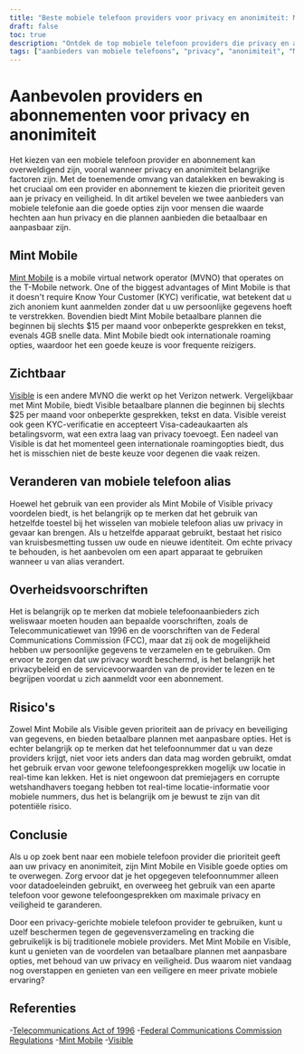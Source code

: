 ```yaml
---
title: "Beste mobiele telefoon providers voor privacy en anonimiteit: Mint Mobile en Zichtbaar"
draft: false
toc: true
description: "Ontdek de top mobiele telefoon providers die privacy en anonimiteit voorop stellen en leer waarom Mint Mobile en Visible geweldige opties zijn."
tags: ["aanbieders van mobiele telefoons", "privacy", "anonimiteit", "Munt Mobiel", "Zichtbaar", "mobiele virtuele netwerkoperator", "KYC-verificatie", "geschenkkaarten", "betaalbare plannen", "aanpasbare plannen", "internationale roaming", "veranderen van mobiele telefoon aliassen", "overheidsvoorschriften", "Telecommunicatiewet van 1996", "FCC regelgeving", "gegevensprivacy", "gegevensbeveiliging", "mobiele plannen", "mobiele dragers", "mobiele netwerken"]
---
```


# Aanbevolen providers en abonnementen voor privacy en anonimiteit

Het kiezen van een mobiele telefoon provider en abonnement kan overweldigend zijn, vooral wanneer privacy en anonimiteit belangrijke factoren zijn. Met de toenemende omvang van datalekken en bewaking is het cruciaal om een provider en abonnement te kiezen die prioriteit geven aan je privacy en veiligheid. In dit artikel bevelen we twee aanbieders van mobiele telefonie aan die goede opties zijn voor mensen die waarde hechten aan hun privacy en die plannen aanbieden die betaalbaar en aanpasbaar zijn.

## Mint Mobile

[Mint Mobile](https://www.mintmobile.com/) is a mobile virtual network operator (MVNO) that operates on the T-Mobile network. One of the biggest advantages of Mint Mobile is that it doesn't require Know Your Customer (KYC) verificatie, wat betekent dat u zich anoniem kunt aanmelden zonder dat u uw persoonlijke gegevens hoeft te verstrekken. Bovendien biedt Mint Mobile betaalbare plannen die beginnen bij slechts $15 per maand voor onbeperkte gesprekken en tekst, evenals 4GB snelle data. Mint Mobile biedt ook internationale roaming opties, waardoor het een goede keuze is voor frequente reizigers.

## Zichtbaar

[Visible](https://www.visible.com/) is een andere MVNO die werkt op het Verizon netwerk. Vergelijkbaar met Mint Mobile, biedt Visible betaalbare plannen die beginnen bij slechts $25 per maand voor onbeperkte gesprekken, tekst en data. Visible vereist ook geen KYC-verificatie en accepteert Visa-cadeaukaarten als betalingsvorm, wat een extra laag van privacy toevoegt. Een nadeel van Visible is dat het momenteel geen internationale roamingopties biedt, dus het is misschien niet de beste keuze voor degenen die vaak reizen.

## Veranderen van mobiele telefoon alias

Hoewel het gebruik van een provider als Mint Mobile of Visible privacy voordelen biedt, is het belangrijk op te merken dat het gebruik van hetzelfde toestel bij het wisselen van mobiele telefoon alias uw privacy in gevaar kan brengen. Als u hetzelfde apparaat gebruikt, bestaat het risico van kruisbesmetting tussen uw oude en nieuwe identiteit. Om echte privacy te behouden, is het aanbevolen om een apart apparaat te gebruiken wanneer u van alias verandert.

## Overheidsvoorschriften

Het is belangrijk op te merken dat mobiele telefoonaanbieders zich weliswaar moeten houden aan bepaalde voorschriften, zoals de Telecommunicatiewet van 1996 en de voorschriften van de Federal Communications Commission (FCC), maar dat zij ook de mogelijkheid hebben uw persoonlijke gegevens te verzamelen en te gebruiken. Om ervoor te zorgen dat uw privacy wordt beschermd, is het belangrijk het privacybeleid en de servicevoorwaarden van de provider te lezen en te begrijpen voordat u zich aanmeldt voor een abonnement.

## Risico's

Zowel Mint Mobile als Visible geven prioriteit aan de privacy en beveiliging van gegevens, en bieden betaalbare plannen met aanpasbare opties. Het is echter belangrijk op te merken dat het telefoonnummer dat u van deze providers krijgt, niet voor iets anders dan data mag worden gebruikt, omdat het gebruik ervan voor gewone telefoongesprekken mogelijk uw locatie in real-time kan lekken. Het is niet ongewoon dat premiejagers en corrupte wetshandhavers toegang hebben tot real-time locatie-informatie voor mobiele nummers, dus het is belangrijk om je bewust te zijn van dit potentiële risico.

## Conclusie

Als u op zoek bent naar een mobiele telefoon provider die prioriteit geeft aan uw privacy en anonimiteit, zijn Mint Mobile en Visible goede opties om te overwegen. Zorg ervoor dat je het opgegeven telefoonnummer alleen voor datadoeleinden gebruikt, en overweeg het gebruik van een aparte telefoon voor gewone telefoongesprekken om maximale privacy en veiligheid te garanderen.

Door een privacy-gerichte mobiele telefoon provider te gebruiken, kunt u uzelf beschermen tegen de gegevensverzameling en tracking die gebruikelijk is bij traditionele mobiele providers. Met Mint Mobile en Visible, kunt u genieten van de voordelen van betaalbare plannen met aanpasbare opties, met behoud van uw privacy en veiligheid. Dus waarom niet vandaag nog overstappen en genieten van een veiligere en meer private mobiele ervaring?

## Referenties

-[Telecommunications Act of 1996](https://www.congress.gov/104/plaws/publ104/PLAW-104publ104.pdf)
-[Federal Communications Commission Regulations](https://www.fcc.gov/general/telecommunications-act-1996)
-[Mint Mobile](https://www.mintmobile.com/)
-[Visible](https://www.visible.com/)
